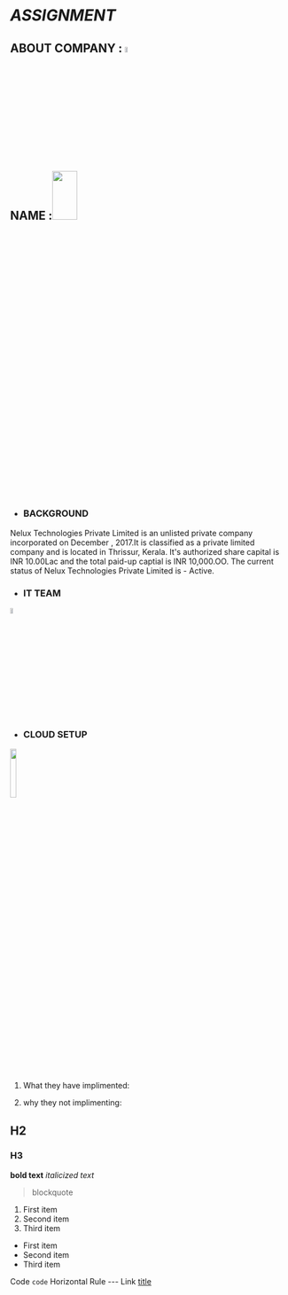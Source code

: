 # *ASSIGNMENT*

## **ABOUT COMPANY** : <img src="https://clipground.com/images/about-me-icon-png-2.png" width=10% height=5%>


## **NAME** :<img src="https://th.bing.com/th/id/OIP.Wlp7lN0BBU6CgUlDCHEejAHaB1?pid=ImgDet&rs=1" width=30% height=15%>


- ### **BACKGROUND**
Nelux Technologies Private Limited is an unlisted private company incorporated on December , 2017.It is classified as a private limited company and is located in Thrissur, Kerala. It's authorized share capital is INR 10.00Lac and the total paid-up captial is INR 10,000.OO. The current status of Nelux Technologies Private Limited is - Active.



- ### **IT TEAM**
<img src="https://th.bing.com/th/id/OIP.7rIkEy5rr372aqu1QFvlXgHaHa?pid=ImgDet&rs=1" width=10% height=5%>


- ### **CLOUD SETUP**
<img src="https://th.bing.com/th/id/OIP.7rIkEy5rr372aqu1QFvlXgHaHa?pid=ImgDet&rs=1" width=15% height=15%>



1. What they have implimented:

2. why they not implimenting:



## H2
### H3

**bold text**
*italicized text*

> blockquote

1. First item
2. Second item
3. Third item

- First item
- Second item
- Third item

Code	`code`
Horizontal Rule	---
Link	[title](https://www.example.com)